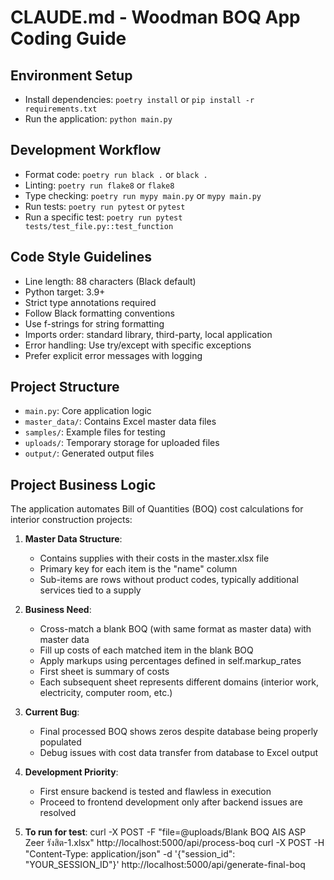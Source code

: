 # CLAUDE.md - Woodman BOQ App Coding Guide

## Environment Setup
- Install dependencies: `poetry install` or `pip install -r requirements.txt`
- Run the application: `python main.py`

## Development Workflow
- Format code: `poetry run black .` or `black .`
- Linting: `poetry run flake8` or `flake8`
- Type checking: `poetry run mypy main.py` or `mypy main.py`
- Run tests: `poetry run pytest` or `pytest`
- Run a specific test: `poetry run pytest tests/test_file.py::test_function`

## Code Style Guidelines
- Line length: 88 characters (Black default)
- Python target: 3.9+
- Strict type annotations required
- Follow Black formatting conventions
- Use f-strings for string formatting
- Imports order: standard library, third-party, local application
- Error handling: Use try/except with specific exceptions
- Prefer explicit error messages with logging

## Project Structure
- `main.py`: Core application logic
- `master_data/`: Contains Excel master data files
- `samples/`: Example files for testing
- `uploads/`: Temporary storage for uploaded files
- `output/`: Generated output files

## Project Business Logic
The application automates Bill of Quantities (BOQ) cost calculations for interior construction projects:

1. **Master Data Structure**:
   - Contains supplies with their costs in the master.xlsx file
   - Primary key for each item is the "name" column
   - Sub-items are rows without product codes, typically additional services tied to a supply

2. **Business Need**:
   - Cross-match a blank BOQ (with same format as master data) with master data
   - Fill up costs of each matched item in the blank BOQ
   - Apply markups using percentages defined in self.markup_rates
   - First sheet is summary of costs
   - Each subsequent sheet represents different domains (interior work, electricity, computer room, etc.)

3. **Current Bug**:
   - Final processed BOQ shows zeros despite database being properly populated
   - Debug issues with cost data transfer from database to Excel output

4. **Development Priority**:
   - First ensure backend is tested and flawless in execution
   - Proceed to frontend development only after backend issues are resolved

5. **To run for test**:
   curl -X POST -F "file=@uploads/Blank BOQ AIS ASP Zeer รังสิต-1.xlsx" http://localhost:5000/api/process-boq
   curl -X POST -H "Content-Type: application/json" -d '{"session_id": "YOUR_SESSION_ID"}' http://localhost:5000/api/generate-final-boq
